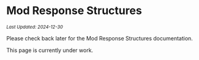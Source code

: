 # Mod Response Structures
<sup>*Last Updated: 2024-12-30*</sup>

Please check back later for the Mod Response Structures documentation.

<div class="alert alert-warning" role="alert">
  <i class="bi bi-exclamation-triangle-fill mb-1" style="font-size:23px; float: left;"></i>
  <div class="ps-3 ms-3">This page is currently under work.</div>
</div>
